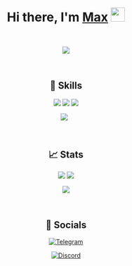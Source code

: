 <h1 align="center">Hi there, I'm <a href="https://boosty.to/multidimesionstudio" target="_blank">Max</a> 
<img src="https://github.com/blackcater/blackcater/raw/main/images/Hi.gif" height="32"/></h1>

<br />

<p href="https://github.com/ryo-ma/github-profile-trophy" align="center">
  <img src="https://github-profile-trophy.vercel.app/?username=magistr-of-code&theme=nord&margin-w=5&row=1&column=5&no-frame=true&title=Commits,PR,Repositories,Stars,Followers" />
</p>

<br />

<h2 align="center"> 🔧 Skills </h2>

<p align="center">
  <img src="https://img.shields.io/badge/python-3670A0?style=for-the-badge&logo=python&logoColor=white" />
  <img src="https://img.shields.io/badge/c-%2300599C.svg?style=for-the-badge&logo=c&logoColor=white" />
  <img src="https://img.shields.io/badge/GODOT-%23FFFFFF.svg?style=for-the-badge&logo=godot-engine" />
</p>
<p align="center">
  <img src="https://img.shields.io/badge/gradle-3670A0?style=for-the-badge&logo=gradle&logoColor=white" />
  <img src="" />
  <img src="" />
</p>

<br />

<h2 align="center"> 📈 Stats </h2>

<p align="center">
  <img src="https://github-profile-summary-cards.vercel.app/api/cards/stats?username=magistr-of-code&theme=solarized_dark" />
  <img src="https://github-profile-summary-cards.vercel.app/api/cards/most-commit-language?username=magistr-of-code&theme=solarized_dark" />
</p>
<p align="center">
  <img src="https://github-profile-summary-cards.vercel.app/api/cards/profile-details?username=magistr-of-code&theme=solarized_dark" />
</p>

<br />

<h2 align="center"> 🤝 Socials </h2>

<p align="center">
  <a href="https://t.me/Max2010Sul">
    <img src="https://img.shields.io/badge/Telegram-2CA5E0?style=for-the-badge&logo=telegram&logoColor=white" alt="Telegram"/>
    
  </a>
</p>
<p align="center">
  <a href="https://discord.gg/EEYA9kV35C">
    <img src="https://img.shields.io/badge/discord-%235835CC?style=for-the-badge&logo=discord&logoColor=white" alt="Discord"/>
    
  </a>
</p>
